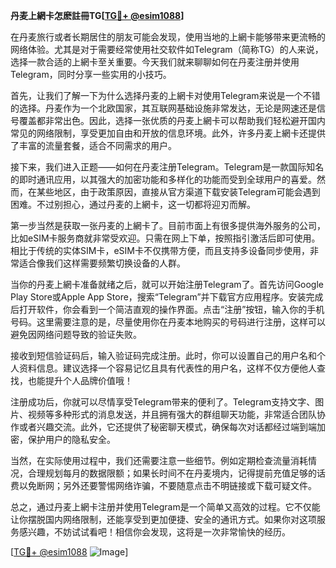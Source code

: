 **丹麦上網卡怎麽註冊TG[[TG💪+ @esim1088](https://t.me/s/esim1088)]**

在丹麦旅行或者长期居住的朋友可能会发现，使用当地的上網卡能够带来更流畅的网络体验。尤其是对于需要经常使用社交软件如Telegram（简称TG）的人来说，选择一款合适的上網卡至关重要。今天我们就来聊聊如何在丹麦注册并使用Telegram，同时分享一些实用的小技巧。

首先，让我们了解一下为什么选择丹麦的上網卡对使用Telegram来说是一个不错的选择。丹麦作为一个北欧国家，其互联网基础设施非常发达，无论是网速还是信号覆盖都非常出色。因此，选择一张优质的丹麦上網卡可以帮助我们轻松避开国内常见的网络限制，享受更加自由和开放的信息环境。此外，许多丹麦上網卡还提供了丰富的流量套餐，适合不同需求的用户。

接下来，我们进入正题——如何在丹麦注册Telegram。Telegram是一款国际知名的即时通讯应用，以其强大的加密功能和多样化的功能而受到全球用户的喜爱。然而，在某些地区，由于政策原因，直接从官方渠道下载安装Telegram可能会遇到困难。不过别担心，通过丹麦的上網卡，这一切都将迎刃而解。

第一步当然是获取一张丹麦的上網卡了。目前市面上有很多提供海外服务的公司，比如eSIM卡服务商就非常受欢迎。只需在网上下单，按照指引激活后即可使用。相比于传统的实体SIM卡，eSIM卡不仅携带方便，而且支持多设备同步使用，非常适合像我们这样需要频繁切换设备的人群。

当你的丹麦上網卡准备就绪之后，就可以开始注册Telegram了。首先访问Google Play Store或Apple App Store，搜索“Telegram”并下载官方应用程序。安装完成后打开软件，你会看到一个简洁直观的操作界面。点击“注册”按钮，输入你的手机号码。这里需要注意的是，尽量使用你在丹麦本地购买的号码进行注册，这样可以避免因网络问题导致的验证失败。

接收到短信验证码后，输入验证码完成注册。此时，你可以设置自己的用户名和个人资料信息。建议选择一个容易记忆且具有代表性的用户名，这样不仅方便他人查找，也能提升个人品牌价值哦！

注册成功后，你就可以尽情享受Telegram带来的便利了。Telegram支持文字、图片、视频等多种形式的消息发送，并且拥有强大的群组聊天功能，非常适合团队协作或者兴趣交流。此外，它还提供了秘密聊天模式，确保每次对话都经过端到端加密，保护用户的隐私安全。

当然，在实际使用过程中，我们还需要注意一些细节。例如定期检查流量消耗情况，合理规划每月的数据限额；如果长时间不在丹麦境内，记得提前充值足够的话费以免断网；另外还要警惕网络诈骗，不要随意点击不明链接或下载可疑文件。

总之，通过丹麦上網卡注册并使用Telegram是一个简单又高效的过程。它不仅能让你摆脱国内网络限制，还能享受到更加便捷、安全的通讯方式。如果你对这项服务感兴趣，不妨试试看吧！相信你会发现，这将是一次非常愉快的经历。

[[TG💪+ @esim1088](https://t.me/s/esim1088) ![Image](https://i.postimg.cc/4NQfJmqS/Snipaste-2025-05-13-00-14-12.png)]